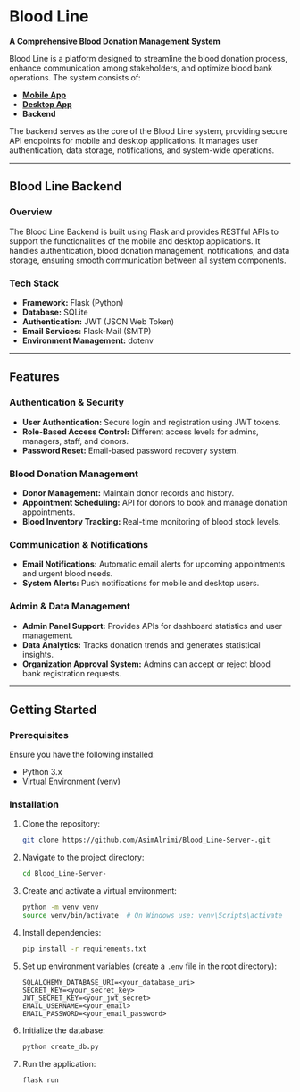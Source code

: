 # Blood Line

**A Comprehensive Blood Donation Management System**

Blood Line is a platform designed to streamline the blood donation process, enhance communication among stakeholders, and optimize blood bank operations. The system consists of:
- **[Mobile App](https://github.com/AsimAlrimi/blood-line-mobile.git)**  
- **[Desktop App](https://github.com/AsimAlrimi/blood-line-desktop.git)**  
- **Backend**  

The backend serves as the core of the Blood Line system, providing secure API endpoints for mobile and desktop applications. It manages user authentication, data storage, notifications, and system-wide operations.

---

## Blood Line Backend

### Overview
The Blood Line Backend is built using Flask and provides RESTful APIs to support the functionalities of the mobile and desktop applications. It handles authentication, blood donation management, notifications, and data storage, ensuring smooth communication between all system components.

### Tech Stack
- **Framework:** Flask (Python)
- **Database:** SQLite
- **Authentication:** JWT (JSON Web Token)
- **Email Services:** Flask-Mail (SMTP)
- **Environment Management:** dotenv

---

## Features

### **Authentication & Security**
- **User Authentication:** Secure login and registration using JWT tokens.
- **Role-Based Access Control:** Different access levels for admins, managers, staff, and donors.
- **Password Reset:** Email-based password recovery system.

### **Blood Donation Management**
- **Donor Management:** Maintain donor records and history.
- **Appointment Scheduling:** API for donors to book and manage donation appointments.
- **Blood Inventory Tracking:** Real-time monitoring of blood stock levels.

### **Communication & Notifications**
- **Email Notifications:** Automatic email alerts for upcoming appointments and urgent blood needs.
- **System Alerts:** Push notifications for mobile and desktop users.

### **Admin & Data Management**
- **Admin Panel Support:** Provides APIs for dashboard statistics and user management.
- **Data Analytics:** Tracks donation trends and generates statistical insights.
- **Organization Approval System:** Admins can accept or reject blood bank registration requests.

---

## Getting Started

### Prerequisites
Ensure you have the following installed:
- Python 3.x
- Virtual Environment (venv)

### Installation
1. Clone the repository:
   ```sh
   git clone https://github.com/AsimAlrimi/Blood_Line-Server-.git
   ```
2. Navigate to the project directory:
   ```sh
   cd Blood_Line-Server-
   ```
3. Create and activate a virtual environment:
   ```sh
   python -m venv venv
   source venv/bin/activate  # On Windows use: venv\Scripts\activate
   ```
4. Install dependencies:
   ```sh
   pip install -r requirements.txt
   ```
5. Set up environment variables (create a `.env` file in the root directory):
   ```
   SQLALCHEMY_DATABASE_URI=<your_database_uri>
   SECRET_KEY=<your_secret_key>
   JWT_SECRET_KEY=<your_jwt_secret>
   EMAIL_USERNAME=<your_email>
   EMAIL_PASSWORD=<your_email_password>
   ```
6. Initialize the database:
   ```sh
   python create_db.py
   ```
7. Run the application:
   ```sh
   flask run
   ```
